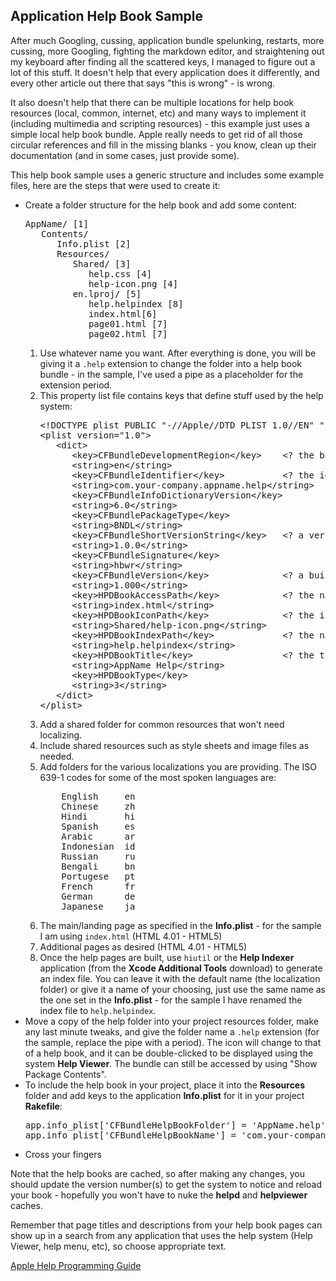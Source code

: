 ## Application Help Book Sample

After much Googling, cussing, application bundle spelunking, restarts, more cussing, more Googling, fighting the markdown editor, and straightening out my keyboard after finding all the scattered keys, I managed to figure out a lot of this stuff.  It doesn't help that every application does it differently, and every other article out there that says "this is wrong" - is wrong.

It also doesn't help that there can be multiple locations for help book resources (local, common, internet, etc) and many ways to implement it (including multimedia and scripting resources) - this example just uses a simple local help book bundle.  Apple really needs to get rid of all those circular references and fill in the missing blanks - you know, clean up their documentation (and in some cases, just provide some).

This help book sample uses a generic structure and includes some example files, here are the steps that were used to create it:

<ul>
<li>
Create a folder structure for the help book and add some content:  
    
<pre>
AppName/ [1]
   Contents/
      Info.plist [2]
      Resources/
         Shared/ [3]
            help.css [4]
            help-icon.png [4]
         en.lproj/ [5]
            help.helpindex [8]
            index.html[6]
            page01.html [7]
            page02.html [7]
</pre>
</li>

<ol>
<li>
Use whatever name you want. After everything is done, you will be giving it a <code>.help</code> extension to change the folder into a help book bundle - in the sample, I've used a pipe as a placeholder for the extension period.
</li>

<li>
This property list file contains keys that define stuff used by the help system:

<pre>
&lt;!DOCTYPE plist PUBLIC "-//Apple//DTD PLIST 1.0//EN" "http://www.apple.com/DTDs/PropertyList-1.0.dtd">
&lt;plist version="1.0">
   &lt;dict>
      &lt;key>CFBundleDevelopmentRegion&lt;/key>    &lt;? the base language localization ?>
      &lt;string>en&lt;/string>
      &lt;key>CFBundleIdentifier&lt;/key>           &lt;? the identifier for your help book ?>
      &lt;string>com.your-company.appname.help&lt;/string>
      &lt;key>CFBundleInfoDictionaryVersion&lt;/key>
      &lt;string>6.0&lt;/string>
      &lt;key>CFBundlePackageType&lt;/key>
      &lt;string>BNDL&lt;/string>
      &lt;key>CFBundleShortVersionString&lt;/key>   &lt;? a version number for the help book ?>
      &lt;string>1.0.0&lt;/string>
      &lt;key>CFBundleSignature&lt;/key>
      &lt;string>hbwr&lt;/string>
      &lt;key>CFBundleVersion&lt;/key>              &lt;? a build number for the help book ?>
      &lt;string>1.000&lt;/string>
      &lt;key>HPDBookAccessPath&lt;/key>            &lt;? the name of the main/landing page in .lproj ?>
      &lt;string>index.html&lt;/string>
      &lt;key>HPDBookIconPath&lt;/key>              &lt;? the icon file path relative to Resources ?>
      &lt;string>Shared/help-icon.png&lt;/string>
      &lt;key>HPDBookIndexPath&lt;/key>             &lt;? the name of the index file in .lproj ?>
      &lt;string>help.helpindex&lt;/string>
      &lt;key>HPDBookTitle&lt;/key>                 &lt;? the title of the help book ?>
      &lt;string>AppName Help&lt;/string>
      &lt;key>HPDBookType&lt;/key>
      &lt;string>3&lt;/string>
   &lt;/dict>
&lt;/plist>
</pre>

</li>

<li>
Add a shared folder for common resources that won't need localizing.
</li>

<li>
Include shared resources such as style sheets and image files as needed.
</li>

<li>
Add folders for the various localizations you are providing.  The ISO 639-1 codes for some of the most spoken languages are:

<pre>
    English     en
    Chinese     zh
    Hindi       hi
    Spanish     es
    Arabic      ar
    Indonesian  id
    Russian     ru
    Bengali     bn
    Portugese   pt
    French      fr
    German      de
    Japanese    ja
</pre>

<li>
The main/landing page as specified in the <strong>Info.plist</strong> - for the sample I am using <code>index.html</code> (HTML 4.01 - HTML5)
</li>

<li>
Additional pages as desired (HTML 4.01 - HTML5)
</li>

<li>
Once the help pages are built, use <code>hiutil</code> or the <strong>Help Indexer</strong> application (from the <strong>Xcode Additional Tools</strong> download) to generate an index file.  You can leave it with the default name (the localization folder) or give it a name of your choosing, just use the same name as the one set in the <strong>Info.plist</strong> - for the sample I have renamed the index file to <code>help.helpindex</code>.
</li>
</ol>

<li>
Move a copy of the help folder into your project resources folder, make any last minute tweaks, and give the folder name a <code>.help</code> extension (for the sample, replace the pipe with a period). The icon will change to that of a help book, and it can be double-clicked to be displayed using the system <strong>Help Viewer</strong>.  The bundle can still be accessed by using "Show Package Contents".
</li>

<li>
To include the help book in your project, place it into the <strong>Resources</strong> folder and add keys to the application <strong>Info.plist</strong> for it in your project <strong>Rakefile</strong>:

<pre>
app.info_plist['CFBundleHelpBookFolder'] = 'AppName.help'  # the name of the help package
app.info_plist['CFBundleHelpBookName'] = 'com.your-company.appname.help'  # the help bundle ID
</pre>
</li>

<li>
Cross your fingers
</li>
</ul>

Note that the help books are cached, so after making any changes, you should update the version number(s) to get the system to notice and reload your book  - hopefully you won't have to nuke the **helpd** and **helpviewer** caches.


Remember that page titles and descriptions from your help book pages can show up in a search from any application that uses the help system (Help Viewer, help menu, etc), so choose appropriate text.

[Apple Help Programming Guide](https://developer.apple.com/library/archive/documentation/Carbon/Conceptual/ProvidingUserAssitAppleHelp/user_help_intro/user_assistance_intro.html)


